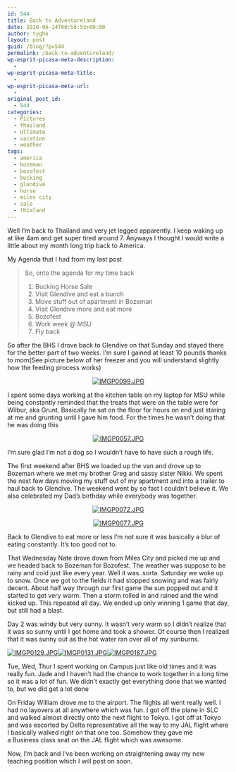 ```yaml
---
id: 544
title: Back to Adventureland
date: 2010-06-14T00:58:53+00:00
author: tyghe
layout: post
guid: /blog/?p=544
permalink: /back-to-adventureland/
wp-esprit-picasa-meta-description:
  - 
wp-esprit-picasa-meta-title:
  - 
wp-esprit-picasa-meta-url:
  - 
original_post_id:
  - 544
categories:
  - Pictures
  - thailand
  - Ultimate
  - vacation
  - weather
tags:
  - america
  - bozeman
  - bozofest
  - bucking
  - glendive
  - horse
  - miles city
  - sale
  - thialand
---
```

Well I&#8217;m back to Thailand and very jet legged apparently. I keep waking up at like 4am and get super tired around 7. Anyways I thought I would write a little about my month long trip back to America.

My Agenda that I had from my last post

> So, onto the agenda for my time back
> 
>   1. Bucking Horse Sale
>   2. Visit Glendive and eat a bunch
>   3. Move stuff out of apartment in Bozeman
>   4. Visit Glendive more and eat more
>   5. Bozofest
>   6. Work week @ MSU
>   7. Fly back

So after the BHS I drove back to Glendive on that Sunday and stayed there for the better part of two weeks. I&#8217;m sure I gained at least 10 pounds thanks to mom(See picture below of her freezer and you will understand slightly how the feeding process works)

<p style="text-align:center;">
  <a rel="lightbox[544]" href="http://lh6.ggpht.com/_wdJ3rlAqngs/TBXST4Sd-uI/AAAAAAAACgw/VrjlBZ1liZc/s800/IMGP0099.JPG"><img class="aligncenter" src="http://lh6.ggpht.com/_wdJ3rlAqngs/TBXST4Sd-uI/AAAAAAAACgw/VrjlBZ1liZc/s200/IMGP0099.JPG" alt="IMGP0099.JPG" /></a>
</p>

I spent some days working at the kitchen table on my laptop for MSU while being constantly reminded that the treats that were on the table were for Wilbur, aka Grunt. Basically he sat on the floor for hours on end just staring at me and grunting until I gave him food. For the times he wasn&#8217;t doing that he was doing this

<p style="text-align:center;">
  <a rel="lightbox[544]" href="http://lh3.ggpht.com/_wdJ3rlAqngs/TA7vi1FRyrI/AAAAAAAACgM/A2iwiREVusQ/s800/IMGP0057.JPG"><img class="aligncenter" src="http://lh3.ggpht.com/_wdJ3rlAqngs/TA7vi1FRyrI/AAAAAAAACgM/A2iwiREVusQ/s200/IMGP0057.JPG" alt="IMGP0057.JPG" /></a>
</p>

I&#8217;m sure glad I&#8217;m not a dog so I wouldn&#8217;t have to have such a rough life.

The first weekend after BHS we loaded up the van and drove up to Bozeman where we met my brother Greg and sassy sister Nikki. We spent the next few days moving my stuff out of my apartment and into a trailer to haul back to Glendive. The weekend went by so fast I couldn&#8217;t believe it. We also celebrated my Dad&#8217;s birthday while everybody was together.

<p style="text-align:center;">
  <a rel="lightbox[544]" href="http://lh3.ggpht.com/_wdJ3rlAqngs/TA7vtQ8nYhI/AAAAAAAACgQ/fvBeRlW0Jt4/s800/IMGP0072.JPG"><img class="aligncenter" src="http://lh3.ggpht.com/_wdJ3rlAqngs/TA7vtQ8nYhI/AAAAAAAACgQ/fvBeRlW0Jt4/s200/IMGP0072.JPG" alt="IMGP0072.JPG" /></a>
</p>

<p style="text-align:center;">
  <a rel="lightbox[544]" href="http://lh3.ggpht.com/_wdJ3rlAqngs/TA7vtQ8nYhI/AAAAAAAACgQ/fvBeRlW0Jt4/s800/IMGP0072.JPG"></a><a rel="lightbox[544]" href="http://lh6.ggpht.com/_wdJ3rlAqngs/TA7vyhC5bVI/AAAAAAAACgU/f6Ood_THS40/s800/IMGP0077.JPG"><img class="aligncenter" src="http://lh6.ggpht.com/_wdJ3rlAqngs/TA7vyhC5bVI/AAAAAAAACgU/f6Ood_THS40/s200/IMGP0077.JPG" alt="IMGP0077.JPG" /></a>
</p>

<p style="text-align:left;">
  Back to Glendive to eat more or less I&#8217;m not sure it was basically a blur of eating constantly. It&#8217;s too good not to.
</p>

<p style="text-align:left;">
  That Wednesday Nate drove down from Miles City and picked me up and we headed back to Bozeman for Bozofest. The weather was suppose to be rainy and cold just like every year. Well it was..sorta. Saturday we woke up to snow. Once we got to the fields it had stopped snowing and was fairly decent. About half way through our first game the sun popped out and it started to get very warm. Then a storm rolled in and rained and the wind kicked up. This repeated all day. We ended up only winning 1 game that day, but still had a blast.
</p>

<p style="text-align:left;">
  Day 2 was windy but very sunny. It wasn&#8217;t very warm so I didn&#8217;t realize that it was so sunny until I got home and took a shower. Of course then I realized that it was sunny out as the hot water ran over all of my sunburns.
</p>

<p style="text-align:left;">
  <a rel="lightbox[544]" href="http://lh5.ggpht.com/_wdJ3rlAqngs/TBXSU99Y8LI/AAAAAAAACg0/UBIje2ioPww/s800/IMGP0129.JPG"><img src="http://lh5.ggpht.com/_wdJ3rlAqngs/TBXSU99Y8LI/AAAAAAAACg0/UBIje2ioPww/s200/IMGP0129.JPG" alt="IMGP0129.JPG" /></a><a rel="lightbox[544]" href="http://lh6.ggpht.com/_wdJ3rlAqngs/TBXSVcSfA1I/AAAAAAAACg4/LnhpWRFZRho/s800/IMGP0131.JPG"><img src="http://lh6.ggpht.com/_wdJ3rlAqngs/TBXSVcSfA1I/AAAAAAAACg4/LnhpWRFZRho/s200/IMGP0131.JPG" alt="IMGP0131.JPG" /></a><a rel="lightbox[544]" href="http://lh4.ggpht.com/_wdJ3rlAqngs/TBXSWod4CWI/AAAAAAAACg8/6xlWoqNdaEI/s800/IMGP0187.JPG"><img src="http://lh4.ggpht.com/_wdJ3rlAqngs/TBXSWod4CWI/AAAAAAAACg8/6xlWoqNdaEI/s200/IMGP0187.JPG" alt="IMGP0187.JPG" /></a>
</p>

<p style="text-align:left;">
  Tue, Wed, Thur I spent working on Campus just like old times and it was really fun. Jade and I haven&#8217;t had the chance to work together in a long time so it was a lot of fun. We didn&#8217;t exactly get everything done that we wanted to, but we did get a lot done
</p>

<p style="text-align:left;">
  On Friday William drove me to the airport. The flights all went really well. I had no layovers at all anywhere which was fun. I got off the plane in SLC and walked almost directly onto the next flight to Tokyo. I got off at Tokyo and was escorted by Delta representative all the way to my JAL flight where I basically walked right on that one too. Somehow they gave me a Business class seat on the JAL flight which was awesome.
</p>

<p style="text-align:left;">
  Now, I&#8217;m back and I&#8217;ve been working on straightening away my new teaching position which I will post on soon.
</p>
